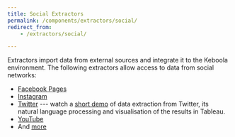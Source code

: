 ```yaml
---
title: Social Extractors
permalink: /components/extractors/social/
redirect_from:
    - /extractors/social/

---
```


Extractors import data from external sources and integrate it to the Keboola environment.
The following extractors allow access to data from social networks:

- [Facebook Pages](/components/extractors/social/facebook/)
- [Instagram](/components/extractors/social/instagram/)
- [Twitter](/components/extractors/social/twitter/) --- watch a [short demo](https://www.youtube.com/watch?v=dx03hlA7dTo)
of data extraction from Twitter, its natural language processing and visualisation of the results in Tableau.
- [YouTube](/components/extractors/social/youtube/)
- And [more](https://components.keboola.com/components)
